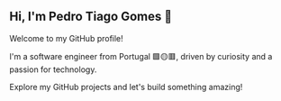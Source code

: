 ## Hi, I'm Pedro Tiago Gomes 👋

Welcome to my GitHub profile!

I'm a software engineer from Portugal 🟩🟡🟥, driven by curiosity and a passion for technology. 

Explore my GitHub projects and let's build something amazing!

<!--
**pttg24/pttg24** is a ✨ _special_ ✨ repository because its `README.md` (this file) appears on your GitHub profile.

Here are some ideas to get you started:

- 🔭 I’m currently working on ...
- 🌱 I’m currently learning ...
- 👯 I’m looking to collaborate on ...
- 🤔 I’m looking for help with ...
- 💬 Ask me about ...
- 📫 How to reach me: ...
- 😄 Pronouns: ...
- ⚡ Fun fact: ...
-->
